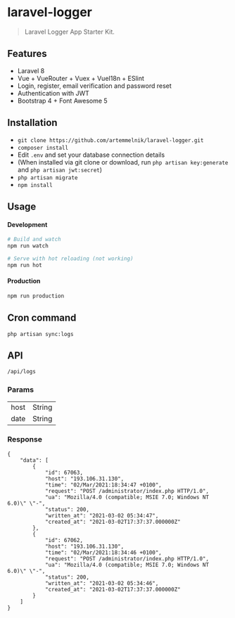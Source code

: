 # laravel-logger

> Laravel Logger App Starter Kit.


## Features

- Laravel 8
- Vue + VueRouter + Vuex + VueI18n + ESlint
- Login, register, email verification and password reset
- Authentication with JWT
- Bootstrap 4 + Font Awesome 5

## Installation

- `git clone https://github.com/artemmelnik/laravel-logger.git`
- `composer install`
- Edit `.env` and set your database connection details
- (When installed via git clone or download, run `php artisan key:generate` and `php artisan jwt:secret`)
- `php artisan migrate`
- `npm install`

## Usage

#### Development

```bash
# Build and watch
npm run watch

# Serve with hot reloading (not working)
npm run hot
```

#### Production

```bash
npm run production
```

## Cron command

```$xslt
php artisan sync:logs
```

## API

```bash
/api/logs
```
### Params

<table>
    <tr>
        <td>host</td>
        <td>String</td>
    </tr>
    <tr>
        <td>date</td>
        <td>String</td>
    </tr>
</table>

### Response

```
{
    "data": [
        {
            "id": 67063,
            "host": "193.106.31.130",
            "time": "02/Mar/2021:18:34:47 +0100",
            "request": "POST /administrator/index.php HTTP/1.0",
            "ua": "Mozilla/4.0 (compatible; MSIE 7.0; Windows NT 6.0)\" \"-",
            "status": 200,
            "written_at": "2021-03-02 05:34:47",
            "created_at": "2021-03-02T17:37:37.000000Z"
        },
        {
            "id": 67062,
            "host": "193.106.31.130",
            "time": "02/Mar/2021:18:34:46 +0100",
            "request": "POST /administrator/index.php HTTP/1.0",
            "ua": "Mozilla/4.0 (compatible; MSIE 7.0; Windows NT 6.0)\" \"-",
            "status": 200,
            "written_at": "2021-03-02 05:34:46",
            "created_at": "2021-03-02T17:37:37.000000Z"
        }
    ]
}
```
